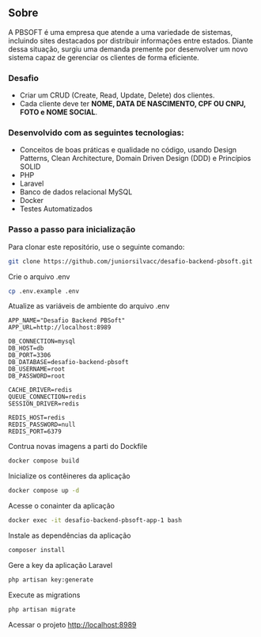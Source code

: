 ## Sobre
A PBSOFT é uma empresa que atende a uma variedade de sistemas, incluindo sites destacados por distribuir informações entre estados. Diante dessa situação, surgiu uma demanda premente por desenvolver um novo sistema capaz de gerenciar os clientes de forma eficiente.

### Desafio
- Criar um CRUD (Create, Read, Update, Delete) dos clientes.
- Cada cliente deve ter **NOME, DATA DE NASCIMENTO, CPF OU CNPJ, FOTO e NOME SOCIAL**.

### Desenvolvido com as seguintes tecnologias:
- Conceitos de boas práticas e qualidade no código, usando Design Patterns, Clean Architecture, Domain Driven Design (DDD) e Princípios SOLID
- PHP
- Laravel
- Banco de dados relacional MySQL
- Docker
- Testes Automatizados

### Passo a passo para inicialização

Para clonar este repositório, use o seguinte comando:
```sh 
git clone https://github.com/juniorsilvacc/desafio-backend-pbsoft.git
```

Crie o arquivo .env
```sh 
cp .env.example .env
```

Atualize as variáveis de ambiente do arquivo .env
```dosini
APP_NAME="Desafio Backend PBSoft"
APP_URL=http://localhost:8989

DB_CONNECTION=mysql
DB_HOST=db
DB_PORT=3306
DB_DATABASE=desafio-backend-pbsoft
DB_USERNAME=root
DB_PASSWORD=root

CACHE_DRIVER=redis
QUEUE_CONNECTION=redis
SESSION_DRIVER=redis

REDIS_HOST=redis
REDIS_PASSWORD=null
REDIS_PORT=6379
```

Contrua novas imagens a parti do Dockfile
```sh 
docker compose build
```

Inicialize os contêineres da aplicação
```sh 
docker compose up -d
```

Acesse o conainter da aplicação
```sh 
docker exec -it desafio-backend-pbsoft-app-1 bash
```

Instale as dependências da aplicação
```sh 
composer install
```

Gere a key da aplicação Laravel
```sh 
php artisan key:generate
```

Execute as migrations
```sh 
php artisan migrate
```

Acessar o projeto
[http://localhost:8989](http://localhost:8989)
